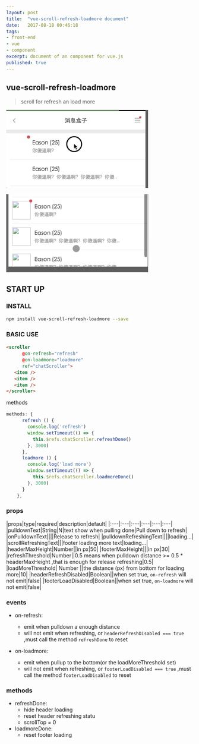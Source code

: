 ```yaml
---
layout: post
title:  "vue-scroll-refresh-loadmore document"
date:   2017-08-18 00:46:18
tags:
- front-end
- vue
- component
excerpt: document of an component for vue.js
published: true
---
```

## vue-scroll-refresh-loadmore
> scroll for refresh an load more

![](https://raw.githubusercontent.com/vincentmrlau/remote-image-store/master/vue-scroll-pulldown.gif)

![](https://raw.githubusercontent.com/vincentmrlau/remote-image-store/master/vue-scroll-pullup.gif)

## START UP
### INSTALL

```bash
npm install vue-scroll-refresh-loadmore --save
```

### BASIC USE

```HTML
<scroller
      @on-refresh="refresh"
      @on-loadmore="loadmore"
      ref="chatScroller">
   <item />
   <item />
   <item />
</scroller>

```

methods

```javascript
methods: {
      refresh () {
        console.log('refresh')
        window.setTimeout(() => {
          this.$refs.chatScroller.refreshDone()
        }, 3000)
      },
      loadmore () {
        console.log('load more')
        window.setTimeout(() => {
          this.$refs.chatScroller.loadmoreDone()
        }, 3000)
      }
    },
```

### props

|props|type|required|description|default|
|:---|:---|:---|:---|:---|:---|
|pulldownText|String|N|text show when pulling done|Pull down to refresh|
|onPulldownText||||Release to refresh|
|pulldownRefreshingText||||loading...|
|scrollRefreshingText|||footer loading more text|loading...|
|headerMaxHeight|Number||in px|50|
|footerMaxHeight|||in px|30|
|refreshThreshold|Number||0.5 means when pulldown distance >= 0.5 * headerMaxHeight ,that is enough for release refreshing|0.5|
|loadMoreThreshold| Number ||the distance (px) from bottom for loading more|10|
|headerRefreshDisabled|Boolean||when set true, `on-refresh` will not emit|false|
|footerLoadDisabled|Boolean||when set true, `on-loadmore` will not emit|false|

### events

* on-refresh:
	* emit when pulldown a enough distance
	* will not emit when refreshing, or `headerRefreshDisabled === true` ,must call the method `refreshDone` to reset

* on-loadmore:
	* emit when pullup to the bottom(or the loadMoreThreshold set)
	* will not emit when refreshing, or `footerLoadDisabled === true` ,must call the method `footerLoadDisabled` to reset

### methods

* refreshDone:
	* hide header loading
	* reset header refreshing statu
	* scrollTop = 0
* loadmoreDone:
	* reset footer loading